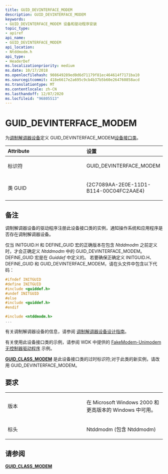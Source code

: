 ```yaml
---
title: GUID_DEVINTERFACE_MODEM
description: GUID_DEVINTERFACE_MODEM
keywords:
- GUID_DEVINTERFACE_MODEM 设备和驱动程序安装
topic_type:
- apiref
api_name:
- GUID_DEVINTERFACE_MODEM
api_location:
- Ntddmodm.h
api_type:
- HeaderDef
ms.localizationpriority: medium
ms.date: 10/17/2018
ms.openlocfilehash: 908649289ed0d6d71179f81ec464614f7171ba10
ms.sourcegitcommit: 418e6617e2a695c9cb4b37b5b60e264760858acd
ms.translationtype: MT
ms.contentlocale: zh-CN
ms.lasthandoff: 12/07/2020
ms.locfileid: "96805513"
---
```

# <a name="guid_devinterface_modem"></a>GUID_DEVINTERFACE_MODEM


为[调制解调器设备](/previous-versions/windows/hardware/modem/ff542573(v=vs.85))定义 GUID_DEVINTERFACE_MODEM[设备接口类](./overview-of-device-interface-classes.md)。

<table>
<colgroup>
<col width="50%" />
<col width="50%" />
</colgroup>
<thead>
<tr class="header">
<th align="left">Attribute</th>
<th align="left">设置</th>
</tr>
</thead>
<tbody>
<tr class="odd">
<td align="left"><p>标识符</p></td>
<td align="left"><p>GUID_DEVINTERFACE_MODEM</p></td>
</tr>
<tr class="even">
<td align="left"><p>类 GUID</p></td>
<td align="left"><p>{2C7089AA-2E0E-11D1-B114-00C04FC2AAE4}</p></td>
</tr>
</tbody>
</table>

 

<a name="remarks"></a>备注
-------

调制解调器设备的驱动程序注册此设备接口类的实例，通知操作系统和应用程序是否存在调制解调器设备。

仅当 INITGUID.H 和 DEFINE_GUID 宏的正确版本在包含 *Ntddmodm* 之前定义时，才会正确定义 *Ntddmodm* 中的 GUID_DEVINTERFACE_MODEM。 DEFINE_GUID 宏是在 *Guiddef* 中定义的。 若要确保正确定义 INITGUID.H、DEFINE_GUID 和 GUID_DEVINTERFACE_MODEM，请在头文件中包含以下代码：

```cpp
#ifndef INITGUID
#define INITGUID
#include <guiddef.h>
#undef INITGUID
#else 
#include <guiddef.h>
#endif

#include <ntddmodm.h>
...
```

有关调制解调器设备的信息，请参阅 [调制解调器设备设计指南](/previous-versions/windows/hardware/modem/ff542476(v=vs.85))。

有关使用此设备接口类的示例，请参阅 WDK 中提供的 [FakeModem-Unimodem 无控制器驱动程序](/samples/browse/) 示例。

[**GUID_CLASS_MODEM**](guid-class-modem.md) 是此设备接口类的过时标识符;对于此类的新实例，请改用 GUID_DEVINTERFACE_MODEM。

<a name="requirements"></a>要求
------------

<table>
<colgroup>
<col width="50%" />
<col width="50%" />
</colgroup>
<tbody>
<tr class="odd">
<td align="left"><p>版本</p></td>
<td align="left"><p>在 Microsoft Windows 2000 和更高版本的 Windows 中可用。</p></td>
</tr>
<tr class="even">
<td align="left"><p>标头</p></td>
<td align="left">Ntddmodm (包含 Ntddmodm) </td>
</tr>
</tbody>
</table>

## <a name="see-also"></a>请参阅


[**GUID_CLASS_MODEM**](guid-class-modem.md)

